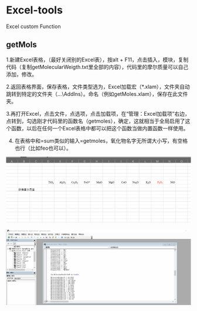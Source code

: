 # Excel-tools

Excel custom Function

## getMols

1.新建Excel表格，（最好关闭别的Excel表），按alt + F11，点击插入，模块，复制代码（复制getMolecularWeigth.txt里全部的内容），代码里的摩尔质量可以自己添加，修改。

2.返回表格界面，保存表格，文件类型选为，Excel加载宏（*.xlam），文件夹自动跳转到特定的文件夹（…\AddIns）。命名（例如getMoles.xlam），保存在此文件夹。

3.再打开Excel，点击文件，点选项，点击加载项，在“管理：Excel加载项”右边，点转到，勾选刚才代码里的函数名（getmoles），确定，这就相当于全局启用了这个函数，以后在任何一个Excel表格中都可以把这个函数当做内置函数一样使用。

4. 在表格中和=sum类似的输入=getmoles，氧化物名字无所谓大小写，有空格也行（比如feo也可以）。

![demo](resources/demo.gif)

![demo](resources/addOxides.gif)
